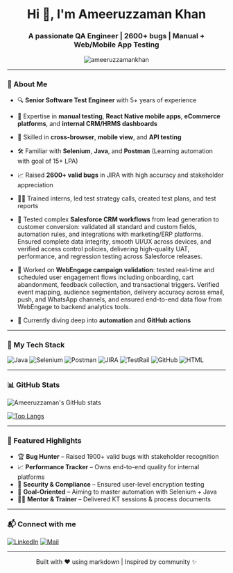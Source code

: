 <h1 align="center">Hi 👋, I'm Ameeruzzaman Khan</h1>
<h3 align="center">A passionate QA Engineer | 2600+ bugs | Manual + Web/Mobile App Testing</h3>

<p align="center">
  <img src="https://komarev.com/ghpvc/?username=ameeruzzamankhan&label=Profile%20views&color=0e75b6&style=flat" alt="ameeruzzamankhan" />
</p>

---

### 🧪 About Me

- 🔍 **Senior Software Test Engineer** with 5+ years of experience  
- 🧪 Expertise in **manual testing**, **React Native mobile apps**, **eCommerce platforms**, and **internal CRM/HRMS dashboards**
- 📲 Skilled in **cross-browser**, **mobile view**, and **API testing**
- 🛠️ Familiar with **Selenium**, **Java**, and **Postman** (Learning automation with goal of 15+ LPA)
- 📈 Raised **2600+ valid bugs** in JIRA with high accuracy and stakeholder appreciation
- 👨‍🏫 Trained interns, led test strategy calls, created test plans, and test reports
- 🧩 Tested complex **Salesforce CRM workflows** from lead generation to customer conversion: validated all standard and custom fields, automation rules, and integrations with marketing/ERP platforms. Ensured complete data integrity, smooth UI/UX across devices, and verified access control policies, delivering high-quality UAT, performance, and regression testing across Salesforce releases.
- 📣 Worked on **WebEngage campaign validation**: tested real-time and scheduled user engagement flows including onboarding, cart abandonment, feedback collection, and transactional triggers. Verified event mapping, audience segmentation, delivery accuracy across email, push, and WhatsApp channels, and ensured end-to-end data flow from WebEngage to backend analytics tools.

- 🌱 Currently diving deep into **automation** and **GitHub actions**

---

### 🚀 My Tech Stack

![Java](https://img.shields.io/badge/Java-%23ED8B00.svg?style=for-the-badge&logo=java&logoColor=white)
![Selenium](https://img.shields.io/badge/Selenium-%2348C5B6.svg?style=for-the-badge&logo=selenium&logoColor=white)
![Postman](https://img.shields.io/badge/Postman-%23FF6C37.svg?style=for-the-badge&logo=postman&logoColor=white)
![JIRA](https://img.shields.io/badge/JIRA-%230052CC.svg?style=for-the-badge&logo=jira&logoColor=white)
![TestRail](https://img.shields.io/badge/TestRail-%230F6DB1.svg?style=for-the-badge&logo=data&logoColor=white)
![GitHub](https://img.shields.io/badge/GitHub-%23121011.svg?style=for-the-badge&logo=github&logoColor=white)
![HTML](https://img.shields.io/badge/HTML-%23E34F26.svg?style=for-the-badge&logo=html5&logoColor=white)

---

### 📊 GitHub Stats

![Ameeruzzaman's GitHub stats](https://github-readme-stats.vercel.app/api?username=ameeruzzamankhan&show_icons=true&theme=tokyonight&hide_title=true)

[![Top Langs](https://github-readme-stats.vercel.app/api/top-langs/?username=ameeruzzamankhan&layout=compact&theme=tokyonight)](https://github.com/anuraghazra/github-readme-stats)

---

### 📌 Featured Highlights

- 🏆 **Bug Hunter** – Raised 1900+ valid bugs with stakeholder recognition
- 📈 **Performance Tracker** – Owns end-to-end quality for internal platforms
- 🔐 **Security & Compliance** – Ensured user-level encryption testing
- 🎯 **Goal-Oriented** – Aiming to master automation with Selenium + Java
- 🧑‍🎓 **Mentor & Trainer** – Delivered KT sessions & process documents

---

### 📬 Connect with me

[![LinkedIn](https://img.shields.io/badge/-LinkedIn-blue?style=for-the-badge&logo=linkedin&logoColor=white)](https://linkedin.com/in/YOUR-USERNAME-HERE)
[![Mail](https://img.shields.io/badge/-Gmail-D14836?style=for-the-badge&logo=gmail&logoColor=white)](mailto:youremail@example.com)

---

<p align="center">
  Built with ❤️ using markdown | Inspired by community ✨
</p>
